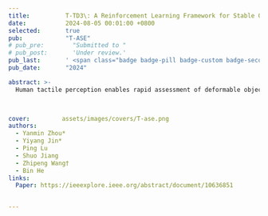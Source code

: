 ```yaml
---
title:          T-TD3\: A Reinforcement Learning Framework for Stable Grasping of Deformable Objects Using Tactile Prior
date:           2024-08-05 00:01:00 +0800
selected:       true
pub:            "T-ASE"
# pub_pre:        "Submitted to "
# pub_post:       'Under review.'
pub_last:       ' <span class="badge badge-pill badge-custom badge-secondary">Journal</span>'
pub_date:       "2024"

abstract: >-
  Human tactile perception enables rapid assessment of deformable objects and the application of appropriate force to prevent slip or excessive deformation. However, this task remains challenging for robots. To address this issue, we propose the T-TD3 algorithm, which utilizes a multi-scale fusion neural network (MSF-Net) for the fused perception of multiscale features, including the tactile prior information obtained through preprocessing. Our approach decomposes the robot task of grasping deformable objects into three subtasks: slip detection, stable grasping evaluation, and minimum grasping force tracking. We develop a simulation environment called CR5GraspStable- Env using PyBullet and TACTO for the network training. Our work reports a success rate of 94.81% in the robot task of grasping deformable objects in real, demonstrating an excellent sim-to-real capability. Moreover, the proposed approach has the potential to be extended to other stable grasping tasks that utilize tactile perception.


  
cover:         assets/images/covers/T-ase.png
authors:
  - Yanmin Zhou*  
  - Yiyang Jin*  
  - Ping Lu  
  - Shuo Jiang  
  - Zhipeng Wang†  
  - Bin He
links:
  Paper: https://ieeexplore.ieee.org/abstract/document/10636851


---
```


